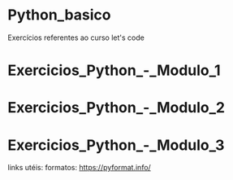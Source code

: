 # Python_basico

Exercícios referentes ao curso let's code

# Exercicios_Python_-_Modulo_1

# Exercicios_Python_-_Modulo_2

# Exercicios_Python_-_Modulo_3


links utéis:
formatos: https://pyformat.info/
